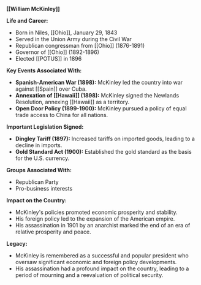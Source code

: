 **[[William McKinley]]**

**Life and Career:**

* Born in Niles, [[Ohio]], January 29, 1843
* Served in the Union Army during the Civil War
* Republican congressman from [[Ohio]] (1876-1891)
* Governor of [[Ohio]] (1892-1896)
* Elected [[POTUS]] in 1896

**Key Events Associated With:**

* **Spanish-American War (1898):** McKinley led the country into war against [[Spain]] over Cuba.
* **Annexation of [[Hawaii]] (1898):** McKinley signed the Newlands Resolution, annexing [[Hawaii]] as a territory.
* **Open Door Policy (1899-1900):** McKinley pursued a policy of equal trade access to China for all nations.

**Important Legislation Signed:**

* **Dingley Tariff (1897):** Increased tariffs on imported goods, leading to a decline in imports.
* **Gold Standard Act (1900):** Established the gold standard as the basis for the U.S. currency.

**Groups Associated With:**

* Republican Party
* Pro-business interests

**Impact on the Country:**

* McKinley's policies promoted economic prosperity and stability.
* His foreign policy led to the expansion of the American empire.
* His assassination in 1901 by an anarchist marked the end of an era of relative prosperity and peace.

**Legacy:**

* McKinley is remembered as a successful and popular president who oversaw significant economic and foreign policy developments.
* His assassination had a profound impact on the country, leading to a period of mourning and a reevaluation of political security.